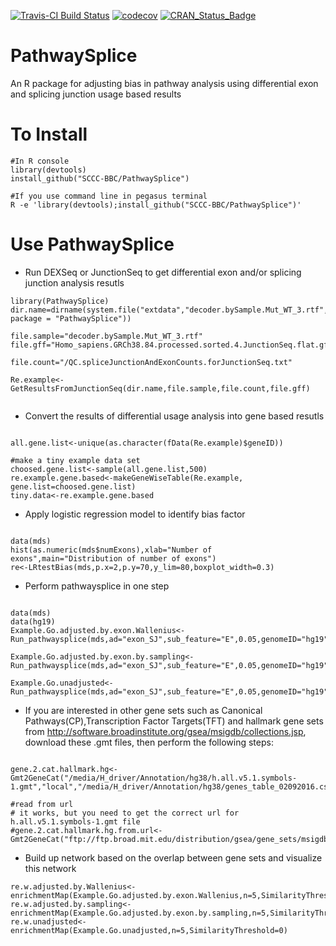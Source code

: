 [![Travis-CI Build Status](https://travis-ci.org/SCCC-BBC/PathwaySplice.svg?branch=master)](https://travis-ci.org/SCCC-BBC/PathwaySplice)
[![codecov](https://codecov.io/github/SCCC-BBC/PathwaySplice/coverage.svg?branch=master)](https://codecov.io/github/SCCC-BBC/PathwaySplice)
[![CRAN_Status_Badge](http://www.r-pkg.org/badges/version/PathwaySplice)](https://cran.r-project.org/package=PathwaySplice)

# PathwaySplice
An R package for adjusting bias in pathway analysis using differential exon and splicing junction usage based results

# To Install

```{r eval=TRUE}
#In R console
library(devtools)
install_github("SCCC-BBC/PathwaySplice")

#If you use command line in pegasus terminal
R -e 'library(devtools);install_github("SCCC-BBC/PathwaySplice")'
```

# Use PathwaySplice

+ Run DEXSeq or JunctionSeq to get differential exon and/or splicing junction analysis resutls 

```{r eval=FALSE}
library(PathwaySplice)
dir.name=dirname(system.file("extdata","decoder.bySample.Mut_WT_3.rtf", package = "PathwaySplice"))

file.sample="decoder.bySample.Mut_WT_3.rtf"
file.gff="Homo_sapiens.GRCh38.84.processed.sorted.4.JunctionSeq.flat.gff"

file.count="/QC.spliceJunctionAndExonCounts.forJunctionSeq.txt"

Re.example<-GetResultsFromJunctionSeq(dir.name,file.sample,file.count,file.gff)
 
```

+ Convert the results of differential usage analysis into gene based resutls

```{r eval=FALSE}

all.gene.list<-unique(as.character(fData(Re.example)$geneID))
 
#make a tiny example data set
choosed.gene.list<-sample(all.gene.list,500)
re.example.gene.based<-makeGeneWiseTable(Re.example,
gene.list=choosed.gene.list)
tiny.data<-re.example.gene.based

```

+ Apply logistic regression model to identify bias factor
```{r eval=TRUE}

data(mds)
hist(as.numeric(mds$numExons),xlab="Number of exons",main="Distribution of number of exons")
re<-LRtestBias(mds,p.x=2,p.y=70,y_lim=80,boxplot_width=0.3)

```

+ Perform pathwaysplice in one step
```{r eval=TRUE}

data(mds)
data(hg19)
Example.Go.adjusted.by.exon.Wallenius<-Run_pathwaysplice(mds,ad="exon_SJ",sub_feature="E",0.05,genomeID="hg19",geneID="ensGene",gene_model=hg19,method="Wallenius")

Example.Go.adjusted.by.exon.by.sampling<-Run_pathwaysplice(mds,ad="exon_SJ",sub_feature="E",0.05,genomeID="hg19",geneID="ensGene",gene_model=hg19,method="Sampling")

Example.Go.unadjusted<-Run_pathwaysplice(mds,ad="exon_SJ",sub_feature="E",0.05,genomeID="hg19",geneID="ensGene",gene_model=hg19,method="Hypergeometric")

```

+ If you are interested in other gene sets such as Canonical Pathways(CP),Transcription Factor Targets(TFT) and hallmark gene sets from http://software.broadinstitute.org/gsea/msigdb/collections.jsp, download these .gmt files, then perform the following steps:
```{r eval=TRUE}

gene.2.cat.hallmark.hg<-Gmt2GeneCat("/media/H_driver/Annotation/hg38/h.all.v5.1.symbols-1.gmt","local","/media/H_driver/Annotation/hg38/genes_table_02092016.csv")

#read from url
# it works, but you need to get the correct url for h.all.v5.1.symbols-1.gmt file
#gene.2.cat.hallmark.hg.from.url<-Gmt2GeneCat("ftp://ftp.broad.mit.edu/distribution/gsea/gene_sets/msigdb.v4.0c.symbols.gmt","url","/media/H_driver/Annotation/hg38/genes_table_02092016.csv")

```

+ Build up network based on the overlap between gene sets and visualize this network

```{r eval=TRUE}
re.w.adjusted.by.Wallenius<-enrichmentMap(Example.Go.adjusted.by.exon.Wallenius,n=5,SimilarityThreshold=0)
re.w.adjusted.by.sampling<-enrichmentMap(Example.Go.adjusted.by.exon.by.sampling,n=5,SimilarityThreshold=0)
re.w.unadjusted<-enrichmentMap(Example.Go.unadjusted,n=5,SimilarityThreshold=0)
```
